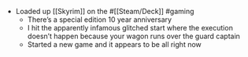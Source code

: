 - Loaded up [[Skyrim]] on the #[[Steam/Deck]] #gaming
	- There’s a special edition 10 year anniversary
	- I hit the apparently infamous glitched start where the execution doesn’t happen because your wagon runs over the guard captain
	- Started a new game and it appears to be all right now